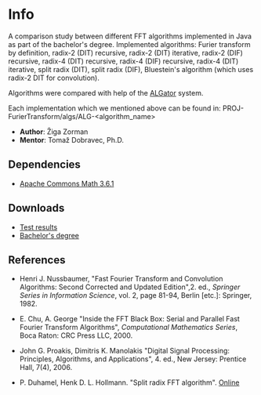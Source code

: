 # Info
A comparison study between different FFT algorithms implemented in Java as part of the bachelor's degree. Implemented algorithms: Furier transform by definition, radix-2 (DIT) recursive, radix-2 (DIT) iterative, radix-2 (DIF) recursive, radix-4 (DIT) recursive, radix-4 (DIF) recursive, radix-4 (DIT) iterative, split radix (DIT), split radix (DIF), Bluestein's algorithm (which uses radix-2 DIT for convolution).

Algorithms were compared with help of the [ALGator](https://github.com/ALGatorDevel/Algator) system.

Each implementation which we mentioned above can be found in: PROJ-FurierTransform/algs/ALG-\<algorithm_name\>

* **Author**: Žiga Zorman
* **Mentor**: Tomaž Dobravec, Ph.D.

## Dependencies
* [Apache Commons Math 3.6.1](http://commons.apache.org/proper/commons-math/download_math.cgi)


## Downloads
* [Test results](https://drive.google.com/file/d/0B3wxW4hL0-evOXNEc0huaklmc1U/view?usp=sharing)
* [Bachelor's degree](http://eprints.fri.uni-lj.si/3818/1/63080411-%C5%BDIGA_ZORMAN-Primerjava_algoritmov_za_izra%C4%8Dun_Fourierjeve_transformacije_s_pomo%C4%8Djo_sistema_ALGator(1).pdf)

## References

* Henri J. Nussbaumer, "Fast Fourier Transform and Convolution Algorithms: Second Corrected and Updated Edition",2. ed., *Springer Series in Information Science*, vol. 2, page 81-94, Berlin [etc.]: Springer, 1982.

* E. Chu, A. George "Inside the FFT Black Box: Serial and Parallel Fast Fourier Transform Algorithms", *Computational Mathematics Series*, Boca Raton: CRC Press LLC, 2000.

* John G. Proakis, Dimitris K. Manolakis "Digital Signal Processing: Principles, Algorithms, and Applications", 4. ed., New Jersey: Prentice Hall, 7(4), 2006.

* P. Duhamel, Henk D. L. Hollmann. "Split radix FFT algorithm". [Online](https://www.researchgate.net/publication/3399594_Split_radix)
